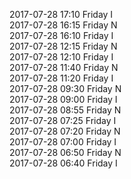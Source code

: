 2017-07-28 17:10 Friday  I  
2017-07-28 16:15 Friday  N  
2017-07-28 16:10 Friday  I  
2017-07-28 12:15 Friday  N  
2017-07-28 12:10 Friday  I  
2017-07-28 11:40 Friday  N  
2017-07-28 11:20 Friday  I  
2017-07-28 09:30 Friday  N  
2017-07-28 09:00 Friday  I  
2017-07-28 08:55 Friday  N  
2017-07-28 07:25 Friday  I  
2017-07-28 07:20 Friday  N  
2017-07-28 07:00 Friday  I  
2017-07-28 06:50 Friday  N  
2017-07-28 06:40 Friday  I  
